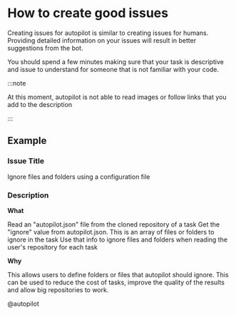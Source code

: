 # How to create good issues

Creating issues for autopilot is similar to creating issues for humans.
Providing detailed information on your issues will result in better suggestions from the bot.

You should spend a few minutes making sure that your task is descriptive and issue to understand for someone that is not familiar with your code.

:::note

At this moment, autopilot is not able to read images or follow links that you add to the description

:::

## Example

### Issue Title
Ignore files and folders using a configuration file

### Description

**What**

Read an "autopilot.json" file from the cloned repository of a task
Get the "ignore" value from autopilot.json. This is an array of files or folders to ignore in the task
Use that info to ignore files and folders when reading the user's repository for each task

**Why**

This allows users to define folders or files that autopilot should ignore. This can be used to reduce the cost of tasks, improve the quality of the results and allow big repositories to work.

@autopilot
